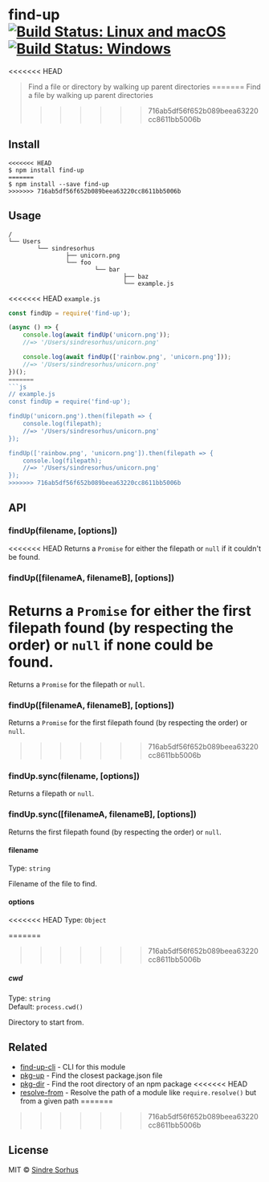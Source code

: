 # find-up [![Build Status: Linux and macOS](https://travis-ci.org/sindresorhus/find-up.svg?branch=master)](https://travis-ci.org/sindresorhus/find-up) [![Build Status: Windows](https://ci.appveyor.com/api/projects/status/l0cyjmvh5lq72vq2/branch/master?svg=true)](https://ci.appveyor.com/project/sindresorhus/find-up/branch/master)

<<<<<<< HEAD
> Find a file or directory by walking up parent directories
=======
> Find a file by walking up parent directories
>>>>>>> 716ab5df56f652b089beea63220cc8611bb5006b


## Install

```
<<<<<<< HEAD
$ npm install find-up
=======
$ npm install --save find-up
>>>>>>> 716ab5df56f652b089beea63220cc8611bb5006b
```


## Usage

```
/
└── Users
		└── sindresorhus
				├── unicorn.png
				└── foo
						└── bar
								├── baz
								└── example.js
```

<<<<<<< HEAD
`example.js`

```js
const findUp = require('find-up');

(async () => {
	console.log(await findUp('unicorn.png'));
	//=> '/Users/sindresorhus/unicorn.png'

	console.log(await findUp(['rainbow.png', 'unicorn.png']));
	//=> '/Users/sindresorhus/unicorn.png'
})();
=======
```js
// example.js
const findUp = require('find-up');

findUp('unicorn.png').then(filepath => {
	console.log(filepath);
	//=> '/Users/sindresorhus/unicorn.png'
});

findUp(['rainbow.png', 'unicorn.png']).then(filepath => {
	console.log(filepath);
	//=> '/Users/sindresorhus/unicorn.png'
});
>>>>>>> 716ab5df56f652b089beea63220cc8611bb5006b
```


## API

### findUp(filename, [options])

<<<<<<< HEAD
Returns a `Promise` for either the filepath or `null` if it couldn't be found.

### findUp([filenameA, filenameB], [options])

Returns a `Promise` for either the first filepath found (by respecting the order) or `null` if none could be found.
=======
Returns a `Promise` for the filepath or `null`.

### findUp([filenameA, filenameB], [options])

Returns a `Promise` for the first filepath found (by respecting the order) or `null`.
>>>>>>> 716ab5df56f652b089beea63220cc8611bb5006b

### findUp.sync(filename, [options])

Returns a filepath or `null`.

### findUp.sync([filenameA, filenameB], [options])

Returns the first filepath found (by respecting the order) or `null`.

#### filename

Type: `string`

Filename of the file to find.

#### options

<<<<<<< HEAD
Type: `Object`

=======
>>>>>>> 716ab5df56f652b089beea63220cc8611bb5006b
##### cwd

Type: `string`<br>
Default: `process.cwd()`

Directory to start from.


## Related

- [find-up-cli](https://github.com/sindresorhus/find-up-cli) - CLI for this module
- [pkg-up](https://github.com/sindresorhus/pkg-up) - Find the closest package.json file
- [pkg-dir](https://github.com/sindresorhus/pkg-dir) - Find the root directory of an npm package
<<<<<<< HEAD
- [resolve-from](https://github.com/sindresorhus/resolve-from) - Resolve the path of a module like `require.resolve()` but from a given path
=======
>>>>>>> 716ab5df56f652b089beea63220cc8611bb5006b


## License

MIT © [Sindre Sorhus](https://sindresorhus.com)
